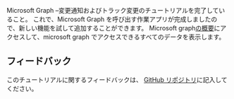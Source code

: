 <!-- markdownlint-disable MD002 MD041 -->

Microsoft Graph –変更通知およびトラック変更のチュートリアルを完了していること。 これで、Microsoft Graph を呼び出す作業アプリが完成しましたので、新しい機能を試して追加することができます。 Microsoft graph[の概要](/graph/overview)にアクセスして、microsoft graph でアクセスできるすべてのデータを表示します。

## <a name="feedback"></a>フィードバック

このチュートリアルに関するフィードバックは、 [GitHub リポジトリ](https://github.com/microsoftgraph/msgraph-training-changenotifications)に記入してください。